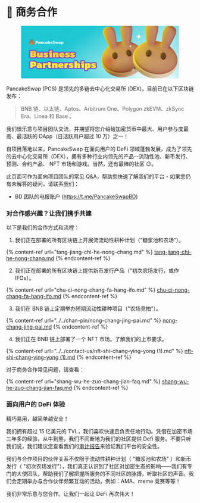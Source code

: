 # 💼 商务合作

<figure><img src="../../.gitbook/assets/image.png" alt=""><figcaption></figcaption></figure>

PancakeSwap (PCS) 是领先的多链去中心化交易所 (DEX)，目前已在以下区块链发布：

> BNB 链、以太链、Aptos、Arbitrum One、Polygon zkEVM、zkSync Era、Linea 和 Base 。&#x20;

我们很乐意与项目团队交流，并期望将您介绍给加密货币中最大、用户参与度最高、最活跃的 DApp（日活跃用户超过 10 万）之一！&#x20;

自项目落地以来，PancakeSwap 在面向用户的 DeFi 领域蓬勃发展，成为了领先的去中心化交易所（DEX），拥有多种行业内领先的产品--流动性池、新币发行、预测、合约产品、 NFT 市场和游戏。当然，还有最棒的社区 😉。&#x20;

此页面可作为面向项目团队的常见 Q\&A，帮助您快速了解我们的平台 - 如果您仍有未解答的疑问，请联系我们：&#x20;

* &#x20;BD 团队的电报账户 (https://t.me/PancakeSwapBD)&#x20;

### 对合作感兴趣？让我们携手共建&#x20;

以下是我们的合作方式和流程：

1. 我们正在部署的所有区块链上开展流流动性耕种计划（"糖浆池和农场“）。

{% content-ref url="tang-jiang-chi-he-nong-chang.md" %}
[tang-jiang-chi-he-nong-chang.md](tang-jiang-chi-he-nong-chang.md)
{% endcontent-ref %}

2. 我们正在部署的所有区块链上提供新币发行产品（"初次农场发行，或作 IFOs）。

{% content-ref url="chu-ci-nong-chang-fa-hang-ifo.md" %}
[chu-ci-nong-chang-fa-hang-ifo.md](chu-ci-nong-chang-fa-hang-ifo.md)
{% endcontent-ref %}

3. 我们在 BNB 链上定期举办短期流动性耕种项目（"农场竞拍"）。

{% content-ref url="../../chan-pin/nong-chang-jing-pai.md" %}
[nong-chang-jing-pai.md](../../chan-pin/nong-chang-jing-pai.md)
{% endcontent-ref %}

4. 我们正在 BNB 链上部署了一个 NFT 市场。了解我们的上市要求。

{% content-ref url="../../contact-us/nft-shi-chang-ying-yong (1).md" %}
[nft-shi-chang-ying-yong (1).md](<../../contact-us/nft-shi-chang-ying-yong (1).md>)
{% endcontent-ref %}

对于商务合作常见问题，请查看：

{% content-ref url="shang-wu-he-zuo-chang-jian-faq.md" %}
[shang-wu-he-zuo-chang-jian-faq.md](shang-wu-he-zuo-chang-jian-faq.md)
{% endcontent-ref %}

### 面向用户的 DeFi 体验

精巧易用，越简单越安全！

我们拥有超过 15 亿美元的 TVL，我们喜欢快速且负责任地行动。凭借在加密市场三年多的经验，从牛到熊，我们不间断地为我们的社区提供 Defi 服务。不要只听我们说，我们建议您查看我们的[审计报告](../../shen-ji-bao-gao.md)来验证我们平台的安全性。

我们与合作项目的伙伴关系不仅限于流动性耕种计划（ "糖浆池和农场" ）和新币发行（ "初次农场发行"），我们真正认识到了社区对加密生态的影响——我们有专门的大使团队，帮助我们了解把握所服务的不同社区的脉搏，听取社区的声音。我们会定期举办与合作伙伴频繁互动的活动，例如：AMA、meme 竞赛等等！

我们非常乐意与您合作。让我们一起让 DeFi 再次伟大！
